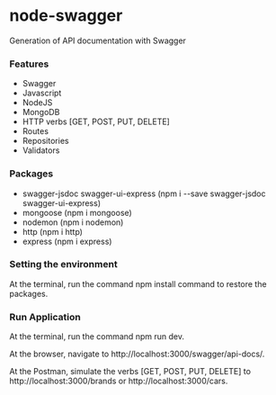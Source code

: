 # node-swagger
Generation of API documentation with Swagger

<h3>Features</h3>
<ul>
  <li>Swagger</li>
  <li>Javascript</li>
  <li>NodeJS</li>    
  <li>MongoDB</li>
  <li>HTTP verbs [GET, POST, PUT, DELETE]</li>
  <li>Routes</li>
  <li>Repositories</li>
  <li>Validators</li>
</ul>

<h3>Packages</h3>
<ul>
  <li>swagger-jsdoc swagger-ui-express (npm i --save swagger-jsdoc swagger-ui-express)</li>
  <li>mongoose (npm i mongoose)</li>
  <li>nodemon (npm i nodemon)</li>    
  <li>http (npm i http)</li>
  <li>express (npm i express)</li>
</ul>

<h3>Setting the environment</h3>
At the terminal, run the command npm install command to restore the packages.

<h3>Run Application</h3>
At the terminal, run the command npm run dev. 

At the browser, navigate to http://localhost:3000/swagger/api-docs/.

At the Postman, simulate the verbs [GET, POST, PUT, DELETE] to http://localhost:3000/brands or http://localhost:3000/cars. 


